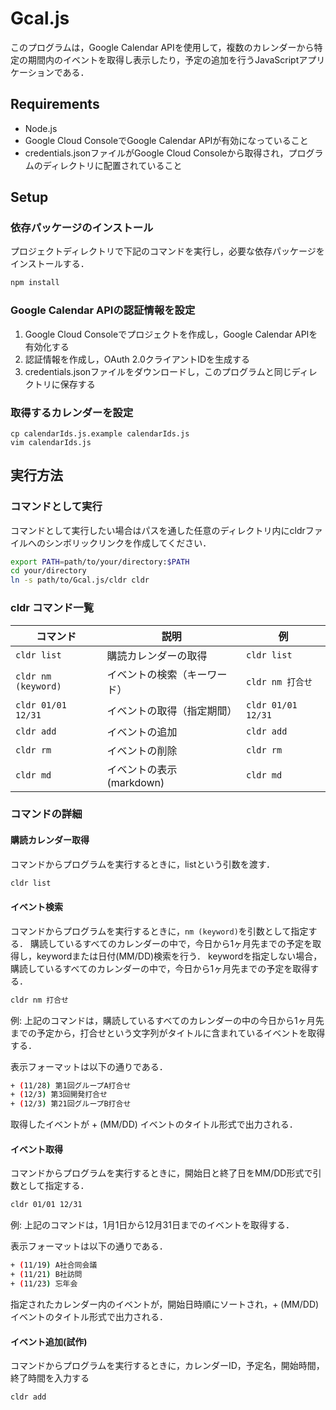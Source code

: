# Gcal.js
このプログラムは，Google Calendar APIを使用して，複数のカレンダーから特定の期間内のイベントを取得し表示したり，予定の追加を行うJavaScriptアプリケーションである．

## Requirements
- Node.js
- Google Cloud ConsoleでGoogle Calendar APIが有効になっていること
- credentials.jsonファイルがGoogle Cloud Consoleから取得され，プログラムのディレクトリに配置されていること

## Setup
### 依存パッケージのインストール

プロジェクトディレクトリで下記のコマンドを実行し，必要な依存パッケージをインストールする．
``` bash
npm install
```

### Google Calendar APIの認証情報を設定

1. Google Cloud Consoleでプロジェクトを作成し，Google Calendar APIを有効化する
2. 認証情報を作成し，OAuth 2.0クライアントIDを生成する
3. credentials.jsonファイルをダウンロードし，このプログラムと同じディレクトリに保存する

### 取得するカレンダーを設定

```
cp calendarIds.js.example calendarIds.js
vim calendarIds.js
```

## 実行方法
### コマンドとして実行

コマンドとして実行したい場合はパスを通した任意のディレクトリ内にcldrファイルへのシンボリックリンクを作成してください．

``` bash
export PATH=path/to/your/directory:$PATH
cd your/directory
ln -s path/to/Gcal.js/cldr cldr
```

### cldr コマンド一覧

| コマンド | 説明 | 例 |
| --- | --- | --- |
| `cldr list` | 購読カレンダーの取得 | `cldr list` |
| `cldr nm (keyword)` | イベントの検索（キーワード） | `cldr nm 打合せ` |
| `cldr 01/01 12/31` | イベントの取得（指定期間） | `cldr 01/01 12/31` |
| `cldr add` | イベントの追加 | `cldr add` |
| `cldr rm` | イベントの削除 | `cldr rm` |
| `cldr md` | イベントの表示 (markdown) | `cldr md` |


### コマンドの詳細

#### 購読カレンダー取得
コマンドからプログラムを実行するときに，listという引数を渡す．
``` bash
cldr list
```

#### イベント検索
コマンドからプログラムを実行するときに，`nm (keyword)`を引数として指定する．
購読しているすべてのカレンダーの中で，今日から1ヶ月先までの予定を取得し，keywordまたは日付(MM/DD)検索を行う．
keywordを指定しない場合，購読しているすべてのカレンダーの中で，今日から1ヶ月先までの予定を取得する．

``` bash
cldr nm 打合せ
```
例: 上記のコマンドは，購読しているすべてのカレンダーの中の今日から1ヶ月先までの予定から，打合せという文字列がタイトルに含まれているイベントを取得する．

表示フォーマットは以下の通りである．
``` bash
+ (11/28) 第1回グループA打合せ
+ (12/3) 第3回開発打合せ
+ (12/3) 第21回グループB打合せ
```

取得したイベントが + (MM/DD) イベントのタイトル形式で出力される．

#### イベント取得
コマンドからプログラムを実行するときに，開始日と終了日をMM/DD形式で引数として指定する．
``` bash
cldr 01/01 12/31
```
例: 上記のコマンドは，1月1日から12月31日までのイベントを取得する．

表示フォーマットは以下の通りである．
``` bash
+ (11/19) A社合同会議
+ (11/21) B社訪問
+ (11/23) 忘年会
```
指定されたカレンダー内のイベントが，開始日時順にソートされ，+ (MM/DD) イベントのタイトル形式で出力される．

#### イベント追加(試作)
コマンドからプログラムを実行するときに，カレンダーID，予定名，開始時間，終了時間を入力する
``` bash
cldr add
```

